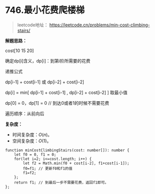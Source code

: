 # 746.最小花费爬楼梯

> leetcode地址： https://leetcode.cn/problems/min-cost-climbing-stairs/

**解题思路：**

cost[10 15 20]

确定dp[i]含义，dp[i]：到第i阶所需要的花费

递推公式

dp[i-1] + cost[i-1] 或  dp[i-2] + cost[i-2]

dp[i] = min[ dp[i-1] + cost[i-1] , dp[i-2] + cost[i-2] ] 取最小值

dp[0] = 0，dp[1] = 0 // 到达0或者1的时候不需要花费

遍历顺序：从前向后

**复杂度：**

- 时间复杂度：*O*(*n*)。
- 空间复杂度：*O*(1)。

```
function minCostClimbingStairs(cost: number[]): number {
    let f0 = 0, f1 = 0;
    for(let i=2; i<=cost.length; i++) {
        let f2 = Math.min(f0 + cost[i-2], f1+cost[i-1]);
        f0=f1; // 更新f0和f1的值
        f1=f2;
    };
    return f1; // 到最后一步不需要花费，返回f1即可。
};
```

